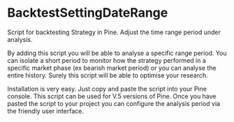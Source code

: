 # BacktestSettingDateRange
Script for backtesting Strategy in Pine. Adjust the time range period under analysis. 

By adding this script you will be able to analyse a specific range period. You can isolate a short period to monitor how the strategy performed in a specific market phase (ex bearish market period) or you can analyse the entire history. Surely this script will be able to optimise your research. 

Installation is very easy. Just copy and paste the script into your Pine console. This script can be used for V.5 versions of Pine. Once you have pasted the script to your project you can configure the analysis period via the friendly user interface.
